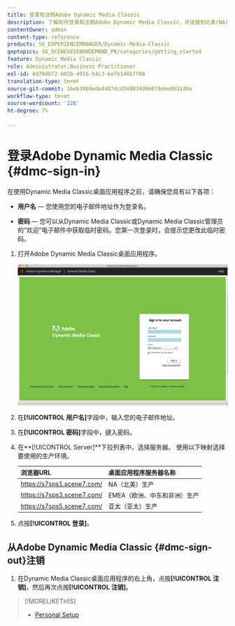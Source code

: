 ```yaml
---
title: 登录和注销Adobe Dynamic Media Classic
description: 了解如何登录和注销Adobe Dynamic Media Classic，并连接到北美(NA)或欧洲、中东、非洲(EMEA)或亚太地区(APAC)的生产环境服务器。
contentOwner: admin
content-type: reference
products: SG_EXPERIENCEMANAGER/Dynamic-Media-Classic
geptopics: SG_SCENESEVENONDEMAND_PK/categories/getting_started
feature: Dynamic Media Classic
role: Administrator,Business Practitioner
exl-id: 8d70db72-b02b-4915-b4c3-6efb146b7f08
translation-type: tm+mt
source-git-commit: 1beb30b9eda4487dcd549034906079dee0b3149a
workflow-type: tm+mt
source-wordcount: '228'
ht-degree: 7%

---
```


<!-- UPDATE THIS TOPIC AFTER DECEMBER 31, 2020!!!!! -->

# 登录Adobe Dynamic Media Classic {#dmc-sign-in}

在使用Dynamic Media Classic桌面应用程序之前，请确保您具有以下各项：

* **用户名**  — 您使用您的电子邮件地址作为登录名。

* **密码**  — 您可以从Dynamic Media Classic或Dynamic Media Classic管理员的“欢迎”电子邮件中获取临时密码。您第一次登录时，会提示您更改此临时密码。

1. 打开Adobe Dynamic Media Classic桌面应用程序。

   ![Dynamic Media Classic登录](/help/assets/dmclassic-login1.png)

1. 在&#x200B;**[!UICONTROL 用户名]**&#x200B;字段中，输入您的电子邮件地址。
1. 在&#x200B;**[!UICONTROL 密码]**&#x200B;字段中，键入密码。
1. 在&#x200B;**[!UICONTROL Server]**下拉列表中，选择服务器。
使用以下映射选择要使用的生产环境。

   | 浏览器URL | 桌面应用程序服务器名称 |
   |---|---|
   | https://s7sps1.scene7.com/ | NA（北美）生产 |
   | https://s7sps3.scene7.com/ | EMEA（欧洲、中东和非洲）生产 |
   | https://s7sps5.scene7.com/ | 亚太（亚太）生产 |

1. 点按&#x200B;**[!UICONTROL 登录]**。

## 从Adobe Dynamic Media Classic {#dmc-sign-out}注销

1. 在Dynamic Media Classic桌面应用程序的右上角，点按&#x200B;**[!UICONTROL 注销]**，然后再次点按&#x200B;**[!UICONTROL 注销]**。

>[!MORELIKETHIS]
>
>* [Personal Setup](personal-setup.md#personal_setup)

